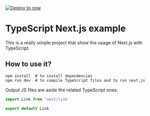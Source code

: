 [![Deploy to now](https://deploy.now.sh/static/button.svg)](https://deploy.now.sh/?repo=https://github.com/zeit/next.js/tree/master/examples/with-typescript)
# TypeScript Next.js example  
This is a really simple project that show the usage of Next.js with TypeScript.  

## How to use it?  
```
npm install  # to install dependencies
npm run dev  # to compile TypeScript files and to run next.js  
```  

Output JS files are aside the related TypeScript ones.  


```js
import Link from 'next/link'

export default Link
```
